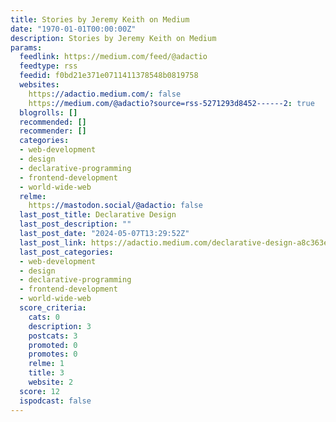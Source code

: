 ```yaml
---
title: Stories by Jeremy Keith on Medium
date: "1970-01-01T00:00:00Z"
description: Stories by Jeremy Keith on Medium
params:
  feedlink: https://medium.com/feed/@adactio
  feedtype: rss
  feedid: f0bd21e371e0711411378548b0819758
  websites:
    https://adactio.medium.com/: false
    https://medium.com/@adactio?source=rss-5271293d8452------2: true
  blogrolls: []
  recommended: []
  recommender: []
  categories:
  - web-development
  - design
  - declarative-programming
  - frontend-development
  - world-wide-web
  relme:
    https://mastodon.social/@adactio: false
  last_post_title: Declarative Design
  last_post_description: ""
  last_post_date: "2024-05-07T13:29:52Z"
  last_post_link: https://adactio.medium.com/declarative-design-a8c363e70bbd?source=rss-5271293d8452------2
  last_post_categories:
  - web-development
  - design
  - declarative-programming
  - frontend-development
  - world-wide-web
  score_criteria:
    cats: 0
    description: 3
    postcats: 3
    promoted: 0
    promotes: 0
    relme: 1
    title: 3
    website: 2
  score: 12
  ispodcast: false
---
```

